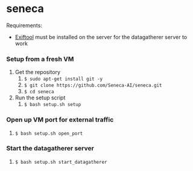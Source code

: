 # seneca

Requirements:
* [Exiftool](https://exiftool.org/install.html#Unix) must be installed on the server for the datagatherer server to work

### Setup from a fresh VM
1. Get the repository
    1. `$ sudo apt-get install git -y`
    1. `$ git clone https://github.com/Seneca-AI/seneca.git`
    1. `$ cd seneca`
1. Run the setup script
    1. `$ bash setup.sh setup`


### Open up VM port for external traffic
1. `$ bash setup.sh open_port`

### Start the datagatherer server
1. `$ bash setup.sh start_datagatherer`
